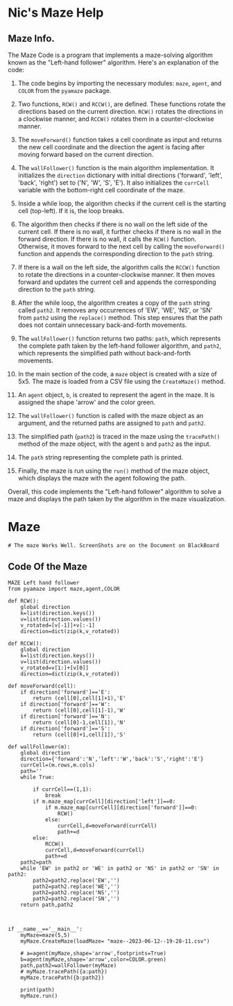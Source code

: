 # Nic's Maze Help



## Maze Info.
The Maze Code is a program that implements a maze-solving algorithm known as the "Left-hand follower" algorithm. Here's an explanation of the code:

1. The code begins by importing the necessary modules: `maze`, `agent`, and `COLOR` from the `pyamaze` package.

2. Two functions, `RCW()` and `RCCW()`, are defined. These functions rotate the directions based on the current direction. `RCW()` rotates the directions in a clockwise manner, and `RCCW()` rotates them in a counter-clockwise manner.

3. The `moveForward()` function takes a cell coordinate as input and returns the new cell coordinate and the direction the agent is facing after moving forward based on the current direction.

4. The `wallFollower()` function is the main algorithm implementation. It initializes the `direction` dictionary with initial directions ('forward', 'left', 'back', 'right') set to ('N', 'W', 'S', 'E'). It also initializes the `currCell` variable with the bottom-right cell coordinate of the maze.

5. Inside a while loop, the algorithm checks if the current cell is the starting cell (top-left). If it is, the loop breaks.

6. The algorithm then checks if there is no wall on the left side of the current cell. If there is no wall, it further checks if there is no wall in the forward direction. If there is no wall, it calls the `RCW()` function. Otherwise, it moves forward to the next cell by calling the `moveForward()` function and appends the corresponding direction to the `path` string.

7. If there is a wall on the left side, the algorithm calls the `RCCW()` function to rotate the directions in a counter-clockwise manner. It then moves forward and updates the current cell and appends the corresponding direction to the `path` string.

8. After the while loop, the algorithm creates a copy of the `path` string called `path2`. It removes any occurrences of 'EW', 'WE', 'NS', or 'SN' from `path2` using the `replace()` method. This step ensures that the path does not contain unnecessary back-and-forth movements.

9. The `wallFollower()` function returns two paths: `path`, which represents the complete path taken by the left-hand follower algorithm, and `path2`, which represents the simplified path without back-and-forth movements.

10. In the main section of the code, a `maze` object is created with a size of 5x5. The maze is loaded from a CSV file using the `CreateMaze()` method.

11. An `agent` object, `b`, is created to represent the agent in the maze. It is assigned the shape 'arrow' and the color green.

12. The `wallFollower()` function is called with the maze object as an argument, and the returned paths are assigned to `path` and `path2`.

13. The simplified path (`path2`) is traced in the maze using the `tracePath()` method of the maze object, with the agent `b` and `path2` as the input.

14. The `path` string representing the complete path is printed.

15. Finally, the maze is run using the `run()` method of the maze object, which displays the maze with the agent following the path.

Overall, this code implements the "Left-hand follower" algorithm to solve a maze and displays the path taken by the algorithm in the maze visualization.

# Maze
    # The maze Works Well. ScreenShots are on the Document on BlackBoard

## Code Of the Maze

    MAZE Left hand follower 
    from pyamaze import maze,agent,COLOR

    def RCW():
        global direction
        k=list(direction.keys())
        v=list(direction.values())
        v_rotated=[v[-1]]+v[:-1]
        direction=dict(zip(k,v_rotated))

    def RCCW():
        global direction
        k=list(direction.keys())
        v=list(direction.values())
        v_rotated=v[1:]+[v[0]]
        direction=dict(zip(k,v_rotated))

    def moveForward(cell):
        if direction['forward']=='E':
            return (cell[0],cell[1]+1),'E'
        if direction['forward']=='W':
            return (cell[0],cell[1]-1),'W'
        if direction['forward']=='N':
            return (cell[0]-1,cell[1]),'N'
        if direction['forward']=='S':
            return (cell[0]+1,cell[1]),'S'

    def wallFollower(m):
        global direction
        direction={'forward':'N','left':'W','back':'S','right':'E'}
        currCell=(m.rows,m.cols)
        path=''
        while True:
            
            if currCell==(1,1):
                break
            if m.maze_map[currCell][direction['left']]==0:
                if m.maze_map[currCell][direction['forward']]==0:
                    RCW()
                else:
                    currCell,d=moveForward(currCell)
                    path+=d
            else:
                RCCW()
                currCell,d=moveForward(currCell)
                path+=d
        path2=path
        while 'EW' in path2 or 'WE' in path2 or 'NS' in path2 or 'SN' in path2:
            path2=path2.replace('EW','')
            path2=path2.replace('WE','')
            path2=path2.replace('NS','')
            path2=path2.replace('SN','')
        return path,path2
            


    if __name__=='__main__':
        myMaze=maze(5,5)
        myMaze.CreateMaze(loadMaze= "maze--2023-06-12--19-28-11.csv")

        # a=agent(myMaze,shape='arrow',footprints=True)
        b=agent(myMaze,shape='arrow',color=COLOR.green)
        path,path2=wallFollower(myMaze)
        # myMaze.tracePath({a:path})
        myMaze.tracePath({b:path2})

        print(path)
        myMaze.run()




